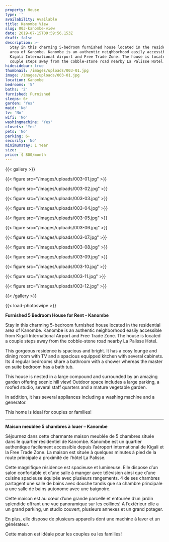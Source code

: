 ```yaml
---
property: House
type: ''
availability: Available
title: Kanombe View
slug: 003-kanombe-view
date: 2019-07-15T09:59:56.153Z
draft: false
description: >-
  Stay in this charming 5-bedroom furnished house located in the residential
  area of Kanombe. Kanombe is an authentic neighborhood easily accessible from
  Kigali International Airport and Free Trade Zone. The house is located a
  couple steps away from the cobble-stone road nearby La Palisse Hotel. 
hidesidebar: true
thumbnail: /images/uploads/003-01.jpg
image: /images/uploads/003-01.jpg
location: Kanombe
bedrooms: '5'
baths: '2'
furnished: Furnished
sleeps: 6+
garden: 'Yes'
maid: 'No'
tv: 'No'
wifi: 'No'
washingmachine: 'Yes'
closets: 'Yes'
pets: 'No'
parking: 6+
security: 'No'
minimumstay: 1 Year
size: __
price: $ 800/month
---
```

{{< gallery >}}

{{< figure src="/images/uploads/003-01.jpg" >}}

{{< figure src="/images/uploads/003-02.jpg" >}}

{{< figure src="/images/uploads/003-03.jpg" >}}

{{< figure src="/images/uploads/003-04.jpg" >}}

{{< figure src="/images/uploads/003-05.jpg" >}}

{{< figure src="/images/uploads/003-06.jpg" >}}

{{< figure src="/images/uploads/003-07.jpg" >}}

{{< figure src="/images/uploads/003-08.jpg" >}}

{{< figure src="/images/uploads/003-09.jpg" >}}

{{< figure src="/images/uploads/003-10.jpg" >}}

{{< figure src="/images/uploads/003-11.jpg" >}}

{{< figure src="/images/uploads/003-12.jpg" >}}

{{< /gallery >}}

{{< load-photoswipe >}}

**Furnished 5 Bedroom House for Rent - Kanombe**

Stay in this charming 5-bedroom furnished house located in the residential area of Kanombe. Kanombe is an authentic neighborhood easily accessible from Kigali International Airport and Free Trade Zone. The house is located a couple steps away from the cobble-stone road nearby La Palisse Hotel. 

This gorgeous residence is spacious and bright. It has a cosy lounge and dining room with TV and a spacious equipped kitchen with several cabinets. Its 4 regular bedrooms share a bathroom with a shower whereas the master en suite bedroom has a bath tub.

This house is nested in a large compound and surrounded by an amazing garden offering scenic hill view! Outdoor space includes a large parking, a roofed studio, several staff quarters and a mature vegetable garden.

In addition, it has several appliances including  a washing machine and a generator.

This home is ideal for couples or families!

- - -

**Maison meublée 5 chambres à louer – Kanombe**

Séjournez dans cette charmante maison meublée de 5 chambres située dans le quartier résidentiel de Kanombe. Kanombe est un quartier authentique facilement accessible depuis l’aéroport international de Kigali et la Free Trade Zone. La maison est située à quelques minutes à pied de la route principale à proximité de l’hôtel La Palisse.

Cette magnifique résidence est spacieuse et lumineuse. Elle dispose d’un salon confortable et d’une salle à manger avec télévision ainsi que d’une cuisine spacieuse équipée avec plusieurs rangements. 4 de ses chambres partagent une salle de bains avec douche tandis que sa chambre principale a une salle de bains autonome avec une baignoire.

Cette maison est au cœur d’une grande parcelle et entourée d’un jardin splendide offrant une vue panoramique sur les collines! A l’extérieur elle a un grand parking, un studio couvert, plusieurs annexes et un grand potager. 

En plus, elle dispose de plusieurs appareils dont une machine à laver et un générateur.

Cette maison est idéale pour les couples ou les familles!
